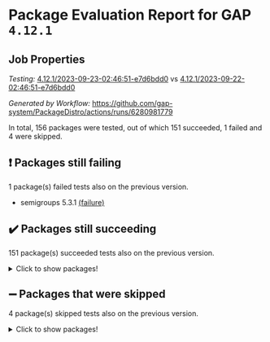 # Package Evaluation Report for GAP `4.12.1`

## Job Properties

*Testing:* [4.12.1/2023-09-23-02:46:51-e7d6bdd0](https://github.com/gap-system/PackageDistro/blob/data/reports/4.12.1/2023-09-23-02:46:51-e7d6bdd0) vs [4.12.1/2023-09-22-02:46:51-e7d6bdd0](https://github.com/gap-system/PackageDistro/blob/data/reports/4.12.1/2023-09-22-02:46:51-e7d6bdd0)

*Generated by Workflow:* https://github.com/gap-system/PackageDistro/actions/runs/6280981779

In total, 156 packages were tested, out of which 151 succeeded, 1 failed and 4 were skipped.

## :exclamation: Packages still failing

1 package(s) failed tests also on the previous version.
- semigroups 5.3.1 [(failure)](https://github.com/gap-system/PackageDistro/actions/runs/6280981779/job/17059122587)

## :heavy_check_mark: Packages still succeeding

151 package(s) succeeded tests also on the previous version.
<details><summary>Click to show packages!</summary>

- 4ti2interface 2023.02-04 [(success)](https://github.com/gap-system/PackageDistro/actions/runs/6280981779/job/17059113523)
- ace 5.6.2 [(success)](https://github.com/gap-system/PackageDistro/actions/runs/6280981779/job/17059113582)
- aclib 1.3.2 [(success)](https://github.com/gap-system/PackageDistro/actions/runs/6280981779/job/17059113623)
- agt 0.3.1 [(success)](https://github.com/gap-system/PackageDistro/actions/runs/6280981779/job/17059113683)
- alnuth 3.2.1 [(success)](https://github.com/gap-system/PackageDistro/actions/runs/6280981779/job/17059113751)
- anupq 3.3.0 [(success)](https://github.com/gap-system/PackageDistro/actions/runs/6280981779/job/17059113822)
- atlasrep 2.1.7 [(success)](https://github.com/gap-system/PackageDistro/actions/runs/6280981779/job/17059114401)
- autodoc 2023.06.19 [(success)](https://github.com/gap-system/PackageDistro/actions/runs/6280981779/job/17059114497)
- automata 1.15 [(success)](https://github.com/gap-system/PackageDistro/actions/runs/6280981779/job/17059114576)
- automgrp 1.3.2 [(success)](https://github.com/gap-system/PackageDistro/actions/runs/6280981779/job/17059114968)
- autpgrp 1.11 [(success)](https://github.com/gap-system/PackageDistro/actions/runs/6280981779/job/17059115088)
- cap 2023.09-05 [(success)](https://github.com/gap-system/PackageDistro/actions/runs/6280981779/job/17059115250)
- caratinterface 2.3.5 [(success)](https://github.com/gap-system/PackageDistro/actions/runs/6280981779/job/17059115300)
- cddinterface 2022.11.01 [(success)](https://github.com/gap-system/PackageDistro/actions/runs/6280981779/job/17059115352)
- circle 1.6.6 [(success)](https://github.com/gap-system/PackageDistro/actions/runs/6280981779/job/17059115422)
- classicpres 1.22 [(success)](https://github.com/gap-system/PackageDistro/actions/runs/6280981779/job/17059115489)
- cohomolo 1.6.11 [(success)](https://github.com/gap-system/PackageDistro/actions/runs/6280981779/job/17059115553)
- congruence 1.2.5 [(success)](https://github.com/gap-system/PackageDistro/actions/runs/6280981779/job/17059115621)
- corelg 1.56 [(success)](https://github.com/gap-system/PackageDistro/actions/runs/6280981779/job/17059115687)
- crime 1.6 [(success)](https://github.com/gap-system/PackageDistro/actions/runs/6280981779/job/17059115756)
- crisp 1.4.6 [(success)](https://github.com/gap-system/PackageDistro/actions/runs/6280981779/job/17059115809)
- crypting 0.10.4 [(success)](https://github.com/gap-system/PackageDistro/actions/runs/6280981779/job/17059115866)
- cryst 4.1.26 [(success)](https://github.com/gap-system/PackageDistro/actions/runs/6280981779/job/17059115928)
- crystcat 1.1.10 [(success)](https://github.com/gap-system/PackageDistro/actions/runs/6280981779/job/17059115988)
- ctbllib 1.3.6 [(success)](https://github.com/gap-system/PackageDistro/actions/runs/6280981779/job/17059116062)
- cubefree 1.19 [(success)](https://github.com/gap-system/PackageDistro/actions/runs/6280981779/job/17059116139)
- curlinterface 2.3.2 [(success)](https://github.com/gap-system/PackageDistro/actions/runs/6280981779/job/17059116792)
- cvec 2.8.1 [(success)](https://github.com/gap-system/PackageDistro/actions/runs/6280981779/job/17059116859)
- datastructures 0.3.0 [(success)](https://github.com/gap-system/PackageDistro/actions/runs/6280981779/job/17059116912)
- deepthought 1.0.6 [(success)](https://github.com/gap-system/PackageDistro/actions/runs/6280981779/job/17059116961)
- design 1.8 [(success)](https://github.com/gap-system/PackageDistro/actions/runs/6280981779/job/17059117000)
- difsets 2.3.1 [(success)](https://github.com/gap-system/PackageDistro/actions/runs/6280981779/job/17059117046)
- digraphs 1.6.3 [(success)](https://github.com/gap-system/PackageDistro/actions/runs/6280981779/job/17059117081)
- edim 1.3.7 [(success)](https://github.com/gap-system/PackageDistro/actions/runs/6280981779/job/17059117112)
- example 4.3.4 [(success)](https://github.com/gap-system/PackageDistro/actions/runs/6280981779/job/17059117150)
- examplesforhomalg 2023.08-02 [(success)](https://github.com/gap-system/PackageDistro/actions/runs/6280981779/job/17059117197)
- factint 1.6.3 [(success)](https://github.com/gap-system/PackageDistro/actions/runs/6280981779/job/17059117234)
- ferret 1.0.9 [(success)](https://github.com/gap-system/PackageDistro/actions/runs/6280981779/job/17059117286)
- fga 1.5.0 [(success)](https://github.com/gap-system/PackageDistro/actions/runs/6280981779/job/17059117323)
- fining 1.5.6 [(success)](https://github.com/gap-system/PackageDistro/actions/runs/6280981779/job/17059117363)
- float 1.0.3 [(success)](https://github.com/gap-system/PackageDistro/actions/runs/6280981779/job/17059117406)
- format 1.4.3 [(success)](https://github.com/gap-system/PackageDistro/actions/runs/6280981779/job/17059117448)
- forms 1.2.9 [(success)](https://github.com/gap-system/PackageDistro/actions/runs/6280981779/job/17059117484)
- fplsa 1.2.6 [(success)](https://github.com/gap-system/PackageDistro/actions/runs/6280981779/job/17059117533)
- fr 2.4.12 [(success)](https://github.com/gap-system/PackageDistro/actions/runs/6280981779/job/17059117574)
- francy 2.0.3 [(success)](https://github.com/gap-system/PackageDistro/actions/runs/6280981779/job/17059117620)
- fwtree 1.3 [(success)](https://github.com/gap-system/PackageDistro/actions/runs/6280981779/job/17059117679)
- gapdoc 1.6.6 [(success)](https://github.com/gap-system/PackageDistro/actions/runs/6280981779/job/17059117722)
- gauss 2023.02-04 [(success)](https://github.com/gap-system/PackageDistro/actions/runs/6280981779/job/17059117774)
- gaussforhomalg 2023.08-01 [(success)](https://github.com/gap-system/PackageDistro/actions/runs/6280981779/job/17059117827)
- gbnp 1.0.5 [(success)](https://github.com/gap-system/PackageDistro/actions/runs/6280981779/job/17059117875)
- generalizedmorphismsforcap 2023.08-02 [(success)](https://github.com/gap-system/PackageDistro/actions/runs/6280981779/job/17059117914)
- genss 1.6.8 [(success)](https://github.com/gap-system/PackageDistro/actions/runs/6280981779/job/17059117982)
- gradedmodules 2023.08-01 [(success)](https://github.com/gap-system/PackageDistro/actions/runs/6280981779/job/17059118027)
- gradedringforhomalg 2023.08-01 [(success)](https://github.com/gap-system/PackageDistro/actions/runs/6280981779/job/17059118090)
- grape 4.9.0 [(success)](https://github.com/gap-system/PackageDistro/actions/runs/6280981779/job/17059118136)
- groupoids 1.73 [(success)](https://github.com/gap-system/PackageDistro/actions/runs/6280981779/job/17059118175)
- grpconst 2.6.4 [(success)](https://github.com/gap-system/PackageDistro/actions/runs/6280981779/job/17059118223)
- guarana 0.96.3 [(success)](https://github.com/gap-system/PackageDistro/actions/runs/6280981779/job/17059118272)
- guava 3.18 [(success)](https://github.com/gap-system/PackageDistro/actions/runs/6280981779/job/17059118321)
- hap 1.58 [(success)](https://github.com/gap-system/PackageDistro/actions/runs/6280981779/job/17059118384)
- hapcryst 0.1.15 [(success)](https://github.com/gap-system/PackageDistro/actions/runs/6280981779/job/17059118443)
- hecke 1.5.3 [(success)](https://github.com/gap-system/PackageDistro/actions/runs/6280981779/job/17059118505)
- help 3.5 [(success)](https://github.com/gap-system/PackageDistro/actions/runs/6280981779/job/17059118569)
- homalg 2023.08-02 [(success)](https://github.com/gap-system/PackageDistro/actions/runs/6280981779/job/17059118641)
- homalgtocas 2023.08-01 [(success)](https://github.com/gap-system/PackageDistro/actions/runs/6280981779/job/17059118720)
- idrel 2.45 [(success)](https://github.com/gap-system/PackageDistro/actions/runs/6280981779/job/17059118794)
- images 1.3.1 [(success)](https://github.com/gap-system/PackageDistro/actions/runs/6280981779/job/17059118876)
- intpic 0.3.0 [(success)](https://github.com/gap-system/PackageDistro/actions/runs/6280981779/job/17059118941)
- io 4.8.1 [(success)](https://github.com/gap-system/PackageDistro/actions/runs/6280981779/job/17059119005)
- io_forhomalg 2023.02-04 [(success)](https://github.com/gap-system/PackageDistro/actions/runs/6280981779/job/17059119069)
- irredsol 1.4.4 [(success)](https://github.com/gap-system/PackageDistro/actions/runs/6280981779/job/17059119121)
- json 2.1.1 [(success)](https://github.com/gap-system/PackageDistro/actions/runs/6280981779/job/17059119175)
- jupyterkernel 1.5.0 [(success)](https://github.com/gap-system/PackageDistro/actions/runs/6280981779/job/17059119239)
- jupyterviz 1.5.6 [(success)](https://github.com/gap-system/PackageDistro/actions/runs/6280981779/job/17059119304)
- kan 1.36 [(success)](https://github.com/gap-system/PackageDistro/actions/runs/6280981779/job/17059119358)
- kbmag 1.5.11 [(success)](https://github.com/gap-system/PackageDistro/actions/runs/6280981779/job/17059119423)
- laguna 3.9.6 [(success)](https://github.com/gap-system/PackageDistro/actions/runs/6280981779/job/17059119482)
- liealgdb 2.2.1 [(success)](https://github.com/gap-system/PackageDistro/actions/runs/6280981779/job/17059119537)
- liepring 2.8 [(success)](https://github.com/gap-system/PackageDistro/actions/runs/6280981779/job/17059119604)
- liering 2.4.2 [(success)](https://github.com/gap-system/PackageDistro/actions/runs/6280981779/job/17059119668)
- linearalgebraforcap 2023.09-01 [(success)](https://github.com/gap-system/PackageDistro/actions/runs/6280981779/job/17059119718)
- localizeringforhomalg 2023.08-02 [(success)](https://github.com/gap-system/PackageDistro/actions/runs/6280981779/job/17059119765)
- loops 3.4.3 [(success)](https://github.com/gap-system/PackageDistro/actions/runs/6280981779/job/17059119813)
- lpres 1.0.3 [(success)](https://github.com/gap-system/PackageDistro/actions/runs/6280981779/job/17059119862)
- majoranaalgebras 1.5.1 [(success)](https://github.com/gap-system/PackageDistro/actions/runs/6280981779/job/17059119900)
- mapclass 1.4.6 [(success)](https://github.com/gap-system/PackageDistro/actions/runs/6280981779/job/17059119950)
- matgrp 0.70 [(success)](https://github.com/gap-system/PackageDistro/actions/runs/6280981779/job/17059119996)
- matricesforhomalg 2023.08-02 [(success)](https://github.com/gap-system/PackageDistro/actions/runs/6280981779/job/17059120048)
- modisom 2.5.4 [(success)](https://github.com/gap-system/PackageDistro/actions/runs/6280981779/job/17059120127)
- modulepresentationsforcap 2023.09-01 [(success)](https://github.com/gap-system/PackageDistro/actions/runs/6280981779/job/17059120252)
- modules 2023.08-02 [(success)](https://github.com/gap-system/PackageDistro/actions/runs/6280981779/job/17059120372)
- monoidalcategories 2023.08-11 [(success)](https://github.com/gap-system/PackageDistro/actions/runs/6280981779/job/17059120461)
- nconvex 2022.09-01 [(success)](https://github.com/gap-system/PackageDistro/actions/runs/6280981779/job/17059120553)
- nilmat 1.4.2 [(success)](https://github.com/gap-system/PackageDistro/actions/runs/6280981779/job/17059120617)
- nock 1.5 [(success)](https://github.com/gap-system/PackageDistro/actions/runs/6280981779/job/17059120694)
- normalizinterface 1.3.6 [(success)](https://github.com/gap-system/PackageDistro/actions/runs/6280981779/job/17059120780)
- nq 2.5.10 [(success)](https://github.com/gap-system/PackageDistro/actions/runs/6280981779/job/17059120892)
- numericalsgps 1.3.1 [(success)](https://github.com/gap-system/PackageDistro/actions/runs/6280981779/job/17059121008)
- openmath 11.5.3 [(success)](https://github.com/gap-system/PackageDistro/actions/runs/6280981779/job/17059121082)
- orb 4.9.0 [(success)](https://github.com/gap-system/PackageDistro/actions/runs/6280981779/job/17059121153)
- packagemanager 1.4.1 [(success)](https://github.com/gap-system/PackageDistro/actions/runs/6280981779/job/17059121204)
- patternclass 2.4.3 [(success)](https://github.com/gap-system/PackageDistro/actions/runs/6280981779/job/17059121268)
- permut 2.0.4 [(success)](https://github.com/gap-system/PackageDistro/actions/runs/6280981779/job/17059121326)
- polenta 1.3.10 [(success)](https://github.com/gap-system/PackageDistro/actions/runs/6280981779/job/17059121375)
- polymaking 0.8.6 [(success)](https://github.com/gap-system/PackageDistro/actions/runs/6280981779/job/17059121437)
- primgrp 3.4.4 [(success)](https://github.com/gap-system/PackageDistro/actions/runs/6280981779/job/17059121500)
- profiling 2.5.4 [(success)](https://github.com/gap-system/PackageDistro/actions/runs/6280981779/job/17059121540)
- qpa 1.34 [(success)](https://github.com/gap-system/PackageDistro/actions/runs/6280981779/job/17059121608)
- quagroup 1.8.3 [(success)](https://github.com/gap-system/PackageDistro/actions/runs/6280981779/job/17059121658)
- radiroot 2.9 [(success)](https://github.com/gap-system/PackageDistro/actions/runs/6280981779/job/17059121734)
- rcwa 4.7.1 [(success)](https://github.com/gap-system/PackageDistro/actions/runs/6280981779/job/17059121806)
- rds 1.8 [(success)](https://github.com/gap-system/PackageDistro/actions/runs/6280981779/job/17059121892)
- recog 1.4.2 [(success)](https://github.com/gap-system/PackageDistro/actions/runs/6280981779/job/17059121966)
- repndecomp 1.3.0 [(success)](https://github.com/gap-system/PackageDistro/actions/runs/6280981779/job/17059122046)
- repsn 3.1.1 [(success)](https://github.com/gap-system/PackageDistro/actions/runs/6280981779/job/17059122149)
- resclasses 4.7.3 [(success)](https://github.com/gap-system/PackageDistro/actions/runs/6280981779/job/17059122291)
- ringsforhomalg 2023.08-02 [(success)](https://github.com/gap-system/PackageDistro/actions/runs/6280981779/job/17059122379)
- sco 2023.08-01 [(success)](https://github.com/gap-system/PackageDistro/actions/runs/6280981779/job/17059122436)
- scscp 2.4.1 [(success)](https://github.com/gap-system/PackageDistro/actions/runs/6280981779/job/17059122500)
- sglppow 2.3 [(success)](https://github.com/gap-system/PackageDistro/actions/runs/6280981779/job/17059122671)
- sgpviz 0.999.5 [(success)](https://github.com/gap-system/PackageDistro/actions/runs/6280981779/job/17059122755)
- simpcomp 2.1.14 [(success)](https://github.com/gap-system/PackageDistro/actions/runs/6280981779/job/17059122843)
- singular 2023.02.09 [(success)](https://github.com/gap-system/PackageDistro/actions/runs/6280981779/job/17059122914)
- sl2reps 1.1 [(success)](https://github.com/gap-system/PackageDistro/actions/runs/6280981779/job/17059122993)
- sla 1.5.3 [(success)](https://github.com/gap-system/PackageDistro/actions/runs/6280981779/job/17059123077)
- smallgrp 1.5.3 [(success)](https://github.com/gap-system/PackageDistro/actions/runs/6280981779/job/17059123165)
- smallsemi 0.6.13 [(success)](https://github.com/gap-system/PackageDistro/actions/runs/6280981779/job/17059123244)
- sonata 2.9.6 [(success)](https://github.com/gap-system/PackageDistro/actions/runs/6280981779/job/17059123313)
- sophus 1.27 [(success)](https://github.com/gap-system/PackageDistro/actions/runs/6280981779/job/17059123401)
- sotgrps 1.2 [(success)](https://github.com/gap-system/PackageDistro/actions/runs/6280981779/job/17059123487)
- spinsym 1.5.2 [(success)](https://github.com/gap-system/PackageDistro/actions/runs/6280981779/job/17059123579)
- standardff 1.0 [(success)](https://github.com/gap-system/PackageDistro/actions/runs/6280981779/job/17059123670)
- symbcompcc 1.3.2 [(success)](https://github.com/gap-system/PackageDistro/actions/runs/6280981779/job/17059123759)
- thelma 1.3 [(success)](https://github.com/gap-system/PackageDistro/actions/runs/6280981779/job/17059123841)
- tomlib 1.2.9 [(success)](https://github.com/gap-system/PackageDistro/actions/runs/6280981779/job/17059123948)
- toolsforhomalg 2023.07-01 [(success)](https://github.com/gap-system/PackageDistro/actions/runs/6280981779/job/17059124045)
- toric 1.9.5 [(success)](https://github.com/gap-system/PackageDistro/actions/runs/6280981779/job/17059124148)
- toricvarieties 2022.07.13 [(success)](https://github.com/gap-system/PackageDistro/actions/runs/6280981779/job/17059124277)
- transgrp 3.6.4 [(success)](https://github.com/gap-system/PackageDistro/actions/runs/6280981779/job/17059124380)
- ugaly 4.1.3 [(success)](https://github.com/gap-system/PackageDistro/actions/runs/6280981779/job/17059124468)
- unipot 1.5 [(success)](https://github.com/gap-system/PackageDistro/actions/runs/6280981779/job/17059124557)
- unitlib 4.2.0 [(success)](https://github.com/gap-system/PackageDistro/actions/runs/6280981779/job/17059124669)
- utils 0.84 [(success)](https://github.com/gap-system/PackageDistro/actions/runs/6280981779/job/17059124766)
- uuid 0.7 [(success)](https://github.com/gap-system/PackageDistro/actions/runs/6280981779/job/17059124886)
- walrus 0.9991 [(success)](https://github.com/gap-system/PackageDistro/actions/runs/6280981779/job/17059124991)
- wedderga 4.10.4 [(success)](https://github.com/gap-system/PackageDistro/actions/runs/6280981779/job/17059125090)
- xmod 2.91 [(success)](https://github.com/gap-system/PackageDistro/actions/runs/6280981779/job/17059125206)
- xmodalg 1.23 [(success)](https://github.com/gap-system/PackageDistro/actions/runs/6280981779/job/17059125311)
- yangbaxter 0.10.3 [(success)](https://github.com/gap-system/PackageDistro/actions/runs/6280981779/job/17059125415)
- zeromqinterface 0.14 [(success)](https://github.com/gap-system/PackageDistro/actions/runs/6280981779/job/17059125498)
</details>

## :heavy_minus_sign: Packages that were skipped

4 package(s) skipped tests also on the previous version.
<details><summary>Click to show packages!</summary>

- browse 1.8.21 [(skipped)](https://github.com/gap-system/PackageDistro/actions/runs/6280981779/job/17058823214)
- itc 1.5.1 [(skipped)](https://github.com/gap-system/PackageDistro/actions/runs/6280981779/job/17058823214)
- polycyclic 2.16 [(skipped)](https://github.com/gap-system/PackageDistro/actions/runs/6280981779/job/17058823214)
- xgap 4.31 [(skipped)](https://github.com/gap-system/PackageDistro/actions/runs/6280981779/job/17058823214)
</details>


